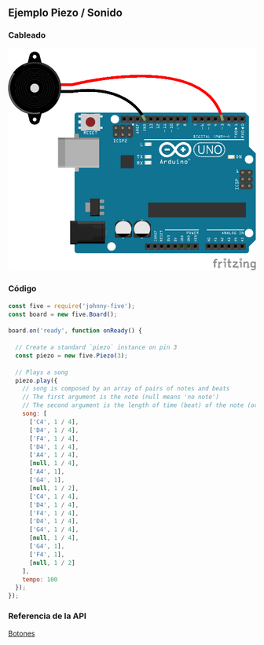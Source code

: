 ## Ejemplo Piezo / Sonido

### Cableado
![cableado Sensor de movimiento](../../assets/piezo.png)

### Código
```javascript
const five = require('johnny-five');
const board = new five.Board();

board.on('ready', function onReady() {

  // Create a standard `piezo` instance on pin 3
  const piezo = new five.Piezo(3);

  // Plays a song
  piezo.play({
    // song is composed by an array of pairs of notes and beats
    // The first argument is the note (null means 'no note')
    // The second argument is the length of time (beat) of the note (or non-note)
    song: [
      ['C4', 1 / 4],
      ['D4', 1 / 4],
      ['F4', 1 / 4],
      ['D4', 1 / 4],
      ['A4', 1 / 4],
      [null, 1 / 4],
      ['A4', 1],
      ['G4', 1],
      [null, 1 / 2],
      ['C4', 1 / 4],
      ['D4', 1 / 4],
      ['F4', 1 / 4],
      ['D4', 1 / 4],
      ['G4', 1 / 4],
      [null, 1 / 4],
      ['G4', 1],
      ['F4', 1],
      [null, 1 / 2]
    ],
    tempo: 100
  });
});


```

### Referencia de la API
[Botones](http://johnny-five.io/api/piezo)